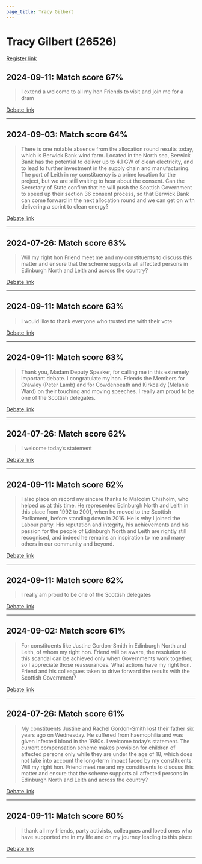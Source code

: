```yaml
---
page_title: Tracy Gilbert
---
```


# Tracy Gilbert  (26526)

[Register link](https://www.theyworkforyou.com/mp/26526/register)



## 2024-09-11: Match score 67%

>I extend a welcome to all my hon Friends to visit and join me for a dram

[Debate link](https://www.theyworkforyou.com/debates/?id=2024-09-11b.906.1) 

---



## 2024-09-03: Match score 64%

>There is one notable absence from the allocation round results today, which is Berwick Bank wind farm. Located in the North sea, Berwick Bank has the potential to deliver up to 4.1 GW of clean electricity, and to lead to further investment in the supply chain and manufacturing. The port of Leith in my constituency is a prime location for the project, but we are still waiting to hear about the consent. Can the Secretary of State confirm that he will push the Scottish Government to speed up their section 36 consent process, so that Berwick Bank can come forward in the next allocation round and we can get on with delivering a sprint to clean energy?

[Debate link](https://www.theyworkforyou.com/debates/?id=2024-09-03c.189.2) 

---



## 2024-07-26: Match score 63%

>Will my right hon Friend meet me and my constituents to discuss this matter and ensure that the scheme supports all affected persons in Edinburgh North and Leith and across the country?

[Debate link](https://www.theyworkforyou.com/debates/?id=2024-07-26d.930.0) 

---



## 2024-09-11: Match score 63%

>I would like to thank everyone who trusted me with their vote

[Debate link](https://www.theyworkforyou.com/debates/?id=2024-09-11b.906.1) 

---



## 2024-09-11: Match score 63%

>Thank you, Madam Deputy Speaker, for calling me in this extremely important debate. I congratulate my hon. Friends the Members for Crawley (Peter Lamb) and for Cowdenbeath and Kirkcaldy (Melanie Ward) on their touching and moving speeches. I really am proud to be one of the Scottish delegates.

[Debate link](https://www.theyworkforyou.com/debates/?id=2024-09-11b.906.1) 

---



## 2024-07-26: Match score 62%

>I welcome today’s statement

[Debate link](https://www.theyworkforyou.com/debates/?id=2024-07-26d.930.0) 

---



## 2024-09-11: Match score 62%

>I also place on record my sincere thanks to Malcolm Chisholm, who helped us at this time. He represented Edinburgh North and Leith in this place from 1992 to 2001, when he moved to the Scottish Parliament, before standing down in 2016. He is why I joined the Labour party. His reputation and integrity, his achievements and his passion for the people of Edinburgh North and Leith are rightly still recognised, and indeed he remains an inspiration to me and many others in our community and beyond.

[Debate link](https://www.theyworkforyou.com/debates/?id=2024-09-11b.906.1) 

---



## 2024-09-11: Match score 62%

>I really am proud to be one of the Scottish delegates

[Debate link](https://www.theyworkforyou.com/debates/?id=2024-09-11b.906.1) 

---



## 2024-09-02: Match score 61%

>For constituents like Justine Gordon-Smith in Edinburgh North and Leith, of whom my right hon. Friend will  be aware, the resolution to this scandal can be achieved only when Governments work together, so I appreciate those reassurances. What actions have my right hon. Friend and his colleagues taken to drive forward the results with the Scottish Government?

[Debate link](https://www.theyworkforyou.com/debates/?id=2024-09-02a.82.5) 

---



## 2024-07-26: Match score 61%

>My constituents Justine and Rachel Gordon-Smith lost their father six years ago on Wednesday. He suffered from haemophilia and was given infected blood in the 1980s. I welcome today’s statement. The current compensation scheme makes provision for children of affected persons only while they are under the age of 18, which does not take into account the long-term impact faced by my constituents. Will my right hon. Friend meet me and my constituents to discuss this matter and ensure that the scheme supports all affected persons in Edinburgh North and Leith and across the country?

[Debate link](https://www.theyworkforyou.com/debates/?id=2024-07-26d.930.0) 

---



## 2024-09-11: Match score 60%

>I thank all my friends, party activists, colleagues and loved ones who have supported me in my life and on my journey leading to this place

[Debate link](https://www.theyworkforyou.com/debates/?id=2024-09-11b.906.1) 

---

